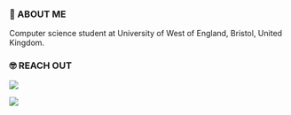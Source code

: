 ### 🚀 ABOUT ME

Computer science student at University of West of England, Bristol, United Kingdom.

### 🤓 REACH OUT

<a href="https://www.linkedin.com/in/sudefidan/" target="_blank"><img src="https://img.shields.io/badge/LinkedIn-0077B5?style=for-the-badge&logo=linkedin&logoColor=white" /> 
  
  <a href="https://sudefidan.github.io/portfolio/" target="_blank"><img src="https://img.shields.io/badge/website-000000?style=for-the-badge&logo=About.me&logoColor=white" /> 
  
